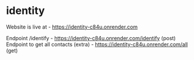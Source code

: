 # identity
Website is live at - https://identity-c84u.onrender.com

Endpoint /identify - https://identity-c84u.onrender.com/identify (post)
Endpoint to get all contacts (extra) - https://identity-c84u.onrender.com/all (get)

